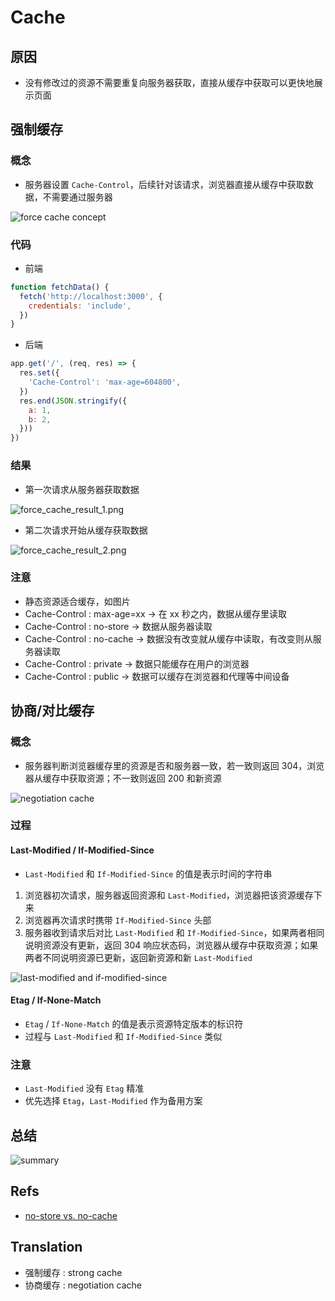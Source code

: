 # Cache

## 原因

- 没有修改过的资源不需要重复向服务器获取，直接从缓存中获取可以更快地展示页面

## 强制缓存

### 概念

- 服务器设置 `Cache-Control`，后续针对该请求，浏览器直接从缓存中获取数据，不需要通过服务器

![force cache concept](./images/force_cache/concept.png)

### 代码

- 前端

```js
function fetchData() {
  fetch('http://localhost:3000', {
    credentials: 'include',
  })
}
```

- 后端

```js
app.get('/', (req, res) => {
  res.set({
    'Cache-Control': 'max-age=604800',
  })
  res.end(JSON.stringify({
    a: 1,
    b: 2,
  }))
})
```

### 结果

- 第一次请求从服务器获取数据

![force_cache_result_1.png](./images/force_cache/force_cache_result_1.png)

- 第二次请求开始从缓存获取数据

![force_cache_result_2.png](./images/force_cache/force_cache_result_2.png)

### 注意

- 静态资源适合缓存，如图片
- Cache-Control : max-age=xx -> 在 xx 秒之内，数据从缓存里读取
- Cache-Control : no-store -> 数据从服务器读取
- Cache-Control : no-cache -> 数据没有改变就从缓存中读取，有改变则从服务器读取
- Cache-Control : private -> 数据只能缓存在用户的浏览器
- Cache-Control : public -> 数据可以缓存在浏览器和代理等中间设备

## 协商/对比缓存

### 概念

- 服务器判断浏览器缓存里的资源是否和服务器一致，若一致则返回 304，浏览器从缓存中获取资源；不一致则返回 200 和新资源

![negotiation cache](./images/negotiation_cache/concept.png)

### 过程

#### Last-Modified / If-Modified-Since

- `Last-Modified` 和 `If-Modified-Since` 的值是表示时间的字符串

1. 浏览器初次请求，服务器返回资源和 `Last-Modified`，浏览器把该资源缓存下来
2. 浏览器再次请求时携带 `If-Modified-Since` 头部
3. 服务器收到请求后对比 `Last-Modified` 和 `If-Modified-Since`，如果两者相同说明资源没有更新，返回 304 响应状态码，浏览器从缓存中获取资源；如果两者不同说明资源已更新，返回新资源和新 `Last-Modified`

![last-modified and if-modified-since](./images/negotiation_cache/last_modified.png)

#### Etag / If-None-Match

- `Etag` / `If-None-Match` 的值是表示资源特定版本的标识符
- 过程与 `Last-Modified` 和 `If-Modified-Since` 类似

### 注意

- `Last-Modified` 没有 `Etag` 精准
- 优先选择 `Etag`，`Last-Modified` 作为备用方案

## 总结

![summary](./images/summary.png)

## Refs

- [no-store vs. no-cache](https://developer.mozilla.org/en-US/docs/Web/HTTP/Headers/Cache-Control)

## Translation

- 强制缓存 : strong cache
- 协商缓存 : negotiation cache
